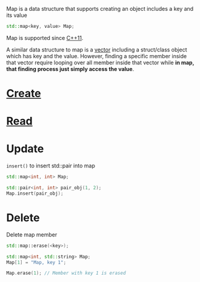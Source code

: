 Map is a data structure that supports creating an object includes a key and its value

```cpp
std::map<key, value> Map;
```
Map is supported since [C++11](https://github.com/TranPhucVinh/Cplusplus#c11).

A similar data structure to map is a [vector]() including a struct/class object which has key and the value. However, finding a specific member inside that vector require looping over all member inside that vector while **in map, that finding process just simply access the value**.

# [Create](Create.md)
# [Read](Read.md)
# Update
``insert()`` to insert std::pair into map

```cpp
std::map<int, int> Map;

std::pair<int, int> pair_obj(1, 2);
Map.insert(pair_obj);
```
# Delete
Delete map member

```cpp
std::map::erase(<key>);
```
```cpp
std::map<int, std::string> Map;
Map[1] = "Map, key 1";

Map.erase(1); // Member with key 1 is erased
```
